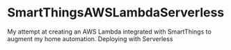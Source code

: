# SmartThingsAWSLambdaServerless
My attempt at creating an AWS Lambda integrated with SmartThings to augment my home automation.  Deploying with Serverless
